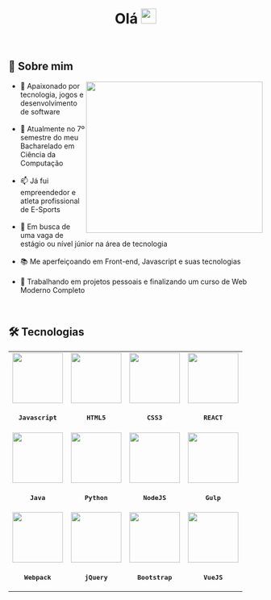 <h1 align='center'>Olá <img src="https://raw.githubusercontent.com/kaueMarques/kaueMarques/master/hi.gif" height="30px"></h1>
<br>
<h2 align='left'>👤 Sobre mim</h2>

<a href="https://github.com/giovanibaldan/github-readme-stats">
  <img align="right" width='350px' height='300px' src="https://github-readme-stats.vercel.app/api/top-langs/?username=giovanibaldan&layout=donut-vertical&theme=dark" />
</a>

<ul align='left'>
  <li>🤍 Apaixonado por tecnologia, jogos e desenvolvimento de software</li>
  <br>
  <li>🌱 Atualmente no 7º semestre do meu Bacharelado em Ciência da Computação</li>
  <br>
  <li>📫 Já fui empreendedor e atleta profissional de E-Sports</li>
  <br>
  <li>👯 Em busca de uma vaga de estágio ou nível júnior na área de tecnologia</li>
  <br>
  <li>📚 Me aperfeiçoando em Front-end, Javascript e suas tecnologias</li>
  <br>
  <li>🔭 Trabalhando em projetos pessoais e finalizando um curso de Web Moderno Completo</li>
</ul>
<br>

<h2 align='left'>🛠 Tecnologias</h2>
<table align="center" height="1000px">
  
  <tr align='center'>
    <td>
      <img src="https://skillicons.dev/icons?i=js" width='100px'/>
      <sub align="center">
        <h3> <pre> <b>Javascript</b> </pre> </h3>
      </sub>
    </td>
    <td>
      <img src="https://skillicons.dev/icons?i=html" width='100px'/>
      <sub align="center">
        <h3> <pre> <b>HTML5</b> </pre> </h3>
      </sub>
    </td>
    <td>
      <img src="https://skillicons.dev/icons?i=css" width='100px'/>
      <sub align="center">
        <h3> <pre> <b>CSS3</b> </pre> </h3>      </sub>
    </td>
    <td>
      <img src="https://skillicons.dev/icons?i=react" width='100px'/>
      <sub align="center">
        <h3> <pre> <b>REACT</b> </pre> </h3>      </sub>
    </td>
  </tr>
  
  <tr align='center'>
    <td>
      <img src="https://skillicons.dev/icons?i=java" width='100px'/>
      <sub align="center">
        <h3> <pre> <b>Java</b> </pre> </h3>
      </sub>
    </td>
    <td>
      <img src="https://skillicons.dev/icons?i=python" width='100px'/>
      <sub align="center">
        <h3> <pre> <b>Python</b> </pre> </h3>
      </sub>
    </td>
    <td>
      <img src="https://skillicons.dev/icons?i=nodejs" width='100px'/>
      <sub align="center">
        <h3> <pre> <b>NodeJS</b> </pre> </h3>      </sub>
    </td>
    <td>
      <img src="https://skillicons.dev/icons?i=gulp" width='100px'/>
      <sub align="center">
        <h3> <pre> <b>Gulp</b> </pre> </h3>      </sub>
    </td>
  
  <tr align='center'>
    <td>
      <img src="https://skillicons.dev/icons?i=webpack" width='100px'/>
      <sub align="center">
        <h3> <pre> <b>Webpack</b> </pre> </h3>
      </sub>
    </td>
    <td>
      <img src="https://skillicons.dev/icons?i=jquery" width='100px'/>
      <sub align="center">
        <h3> <pre> <b>jQuery</b> </pre> </h3>
      </sub>
    </td>
    <td>
      <img src="https://skillicons.dev/icons?i=bootstrap" width='100px'/>
      <sub align="center">
        <h3> <pre> <b>Bootstrap</b> </pre> </h3>      </sub>
    </td>
    <td>
      <img src="https://skillicons.dev/icons?i=vue" width='100px'/>
      <sub align="center">
        <h3> <pre> <b>VueJS</b> </pre> </h3>      </sub>
    </td>
  </tr>
  
</table>

<!--Here are some ideas to get you started:

- 🔭 I’m currently working on ...
- 🌱 I’m currently learning ...
- 👯 I’m looking to collaborate on ...
- 🤔 I’m looking for help with ...
- 💬 Ask me about ...
- 📫 How to reach me: ...
- 😄 Pronouns: ...
- ⚡ Fun fact: ...
-->

